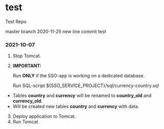 # test
Test Repo

master branch
2020-11-25 new line
commit test



### 2021-10-07

1. Stop Tomcat.
2. **IMPORTANT:**

    Run **ONLY** if the SSO-app is working on a dedicated database.

    Run SQL-script ${SSO_SERVICE_PROJECT}/sql/currency-country.sql
  - Tables **country** and **currency** will be renamed to **country_old** and **currency_old**.
  - Will be created new tables  **country** and **currency** with data.
3. Deploy application to Tomcat.
4. Run Tomcat